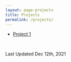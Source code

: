 ```yaml
---
layout: page-projects
title: Projects
permalink: /projects/
---
```


<ul>
    <li>
      <a href="{{ '/projects/project1' | relative_url }}">Project 1</a>
    </li>
</ul>

<br>

Last Updated Dec 12th, 2021